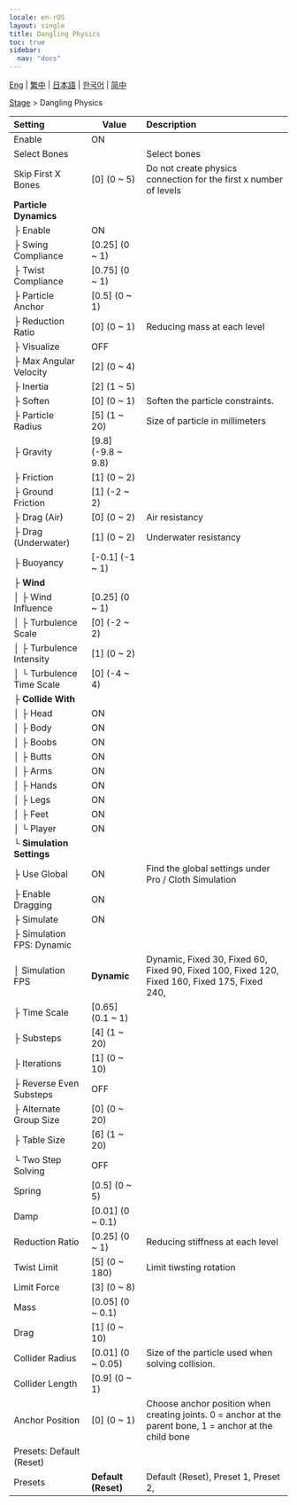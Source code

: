```yaml
---
locale: en-rUS
layout: single
title: Dangling Physics
toc: true
sidebar:
  nav: "docs"
---
```

[Eng](/dancexr/menu/2025.4/stage/cloth_physics) | [繁中](/tw/dancexr/menu/2025.4/stage/cloth_physics) | [日本語](/jp/dancexr/menu/2025.4/stage/cloth_physics) | [한국어](/kr/dancexr/menu/2025.4/stage/cloth_physics) | [简中](/zh/dancexr/menu/2025.4/stage/cloth_physics)

[Stage](../menu#Stage) > Dangling Physics



| Setting | Value | Description |
| :--- | --- | :--- |
| Enable | ON | 
| Select Bones || Select bones
| Skip First X Bones | [0] (0 ~ 5) | Do not create physics connection for the first x number of levels
| **Particle Dynamics** | | 
| ├ Enable | ON | 
| ├ Swing Compliance | [0.25] (0 ~ 1) | 
| ├ Twist Compliance | [0.75] (0 ~ 1) | 
| ├ Particle Anchor | [0.5] (0 ~ 1) | 
| ├ Reduction Ratio | [0] (0 ~ 1) | Reducing mass at each level
| ├ Visualize | OFF | 
| ├ Max Angular Velocity | [2] (0 ~ 4) | 
| ├ Inertia | [2] (1 ~ 5) | 
| ├ Soften | [0] (0 ~ 1) | Soften the particle constraints.
| ├ Particle Radius | [5] (1 ~ 20) | Size of particle in millimeters
| ├ Gravity | [9.8] (-9.8 ~ 9.8) | 
| ├ Friction | [1] (0 ~ 2) | 
| ├ Ground Friction | [1] (-2 ~ 2) | 
| ├ Drag (Air) | [0] (0 ~ 2) | Air resistancy
| ├ Drag (Underwater) | [1] (0 ~ 2) | Underwater resistancy
| ├ Buoyancy | [-0.1] (-1 ~ 1) | 
| ├ **Wind** | | 
| │ ├ Wind Influence | [0.25] (0 ~ 1) | 
| │ ├ Turbulence Scale | [0] (-2 ~ 2) | 
| │ ├ Turbulence Intensity | [1] (0 ~ 2) | 
| │ └ Turbulence Time Scale | [0] (-4 ~ 4) | 
| ├ **Collide With** | | 
| │ ├ Head | ON | 
| │ ├ Body | ON | 
| │ ├ Boobs | ON | 
| │ ├ Butts | ON | 
| │ ├ Arms | ON | 
| │ ├ Hands | ON | 
| │ ├ Legs | ON | 
| │ ├ Feet | ON | 
| │ └ Player | ON | 
| └ **Simulation Settings** | | 
|   ├ Use Global | ON | Find the global settings under Pro / Cloth Simulation
|   ├ Enable Dragging | ON | 
|   ├ Simulate | ON | 
|   ├ Simulation FPS: Dynamic || 
|   │ Simulation FPS | **Dynamic** | Dynamic, Fixed 30, Fixed 60, Fixed 90, Fixed 100, Fixed 120, Fixed 160, Fixed 175, Fixed 240,  |
|   ├ Time Scale | [0.65] (0.1 ~ 1) | 
|   ├ Substeps | [4] (1 ~ 20) | 
|   ├ Iterations | [1] (0 ~ 10) | 
|   ├ Reverse Even Substeps | OFF | 
|   ├ Alternate Group Size | [0] (0 ~ 20) | 
|   ├ Table Size | [6] (1 ~ 20) | 
|   └ Two Step Solving | OFF | 
| Spring | [0.5] (0 ~ 5) | 
| Damp | [0.01] (0 ~ 0.1) | 
| Reduction Ratio | [0.25] (0 ~ 1) | Reducing stiffness at each level
| Twist Limit | [5] (0 ~ 180) | Limit tiwsting rotation
| Limit Force | [3] (0 ~ 8) | 
| Mass | [0.05] (0 ~ 0.1) | 
| Drag | [1] (0 ~ 10) | 
| Collider Radius | [0.01] (0 ~ 0.05) | Size of the particle used when solving collision.
| Collider Length | [0.9] (0 ~ 1) | 
| Anchor Position | [0] (0 ~ 1) | Choose anchor position when creating joints. 0 = anchor at the parent bone, 1 = anchor at the child bone
| Presets: Default (Reset) || 
| Presets | **Default (Reset)** | Default (Reset), Preset 1, Preset 2,  |
